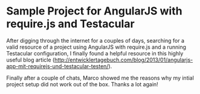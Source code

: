 Sample Project for AngularJS with require.js and Testacular
==============================

After digging through the internet for a couples of days, searching for a valid resource of a project using AngularJS with
require.js and a running Testacular configuration, I finally found a helpful resource in this highly useful blog article (http://entwicklertagebuch.com/blog/2013/01/angularjs-app-mit-requirejs-und-testacular-testen/).

Finally after a couple of chats, Marco showed me the reasons why my intial project setup did not work out of the box. Thanks
a lot again!
